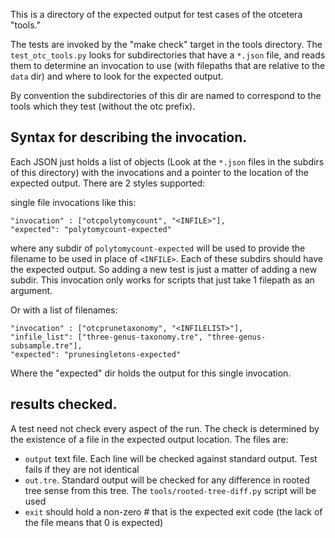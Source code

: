 This is a directory of the expected output for test cases of the otcetera "tools."

The tests are invoked by the "make check" target in the tools directory. The
`test_otc_tools.py` looks for subdirectories that have a `*.json` file, and 
reads them to determine an invocation to use (with filepaths that are relative
to the `data` dir) and where to look for the expected output.

By convention the subdirectories of this dir are named to correspond to the 
tools which they test (without the otc prefix).

## Syntax for describing the invocation.
Each JSON just holds a list of objects (Look at the `*.json` files in the subdirs of this directory) with the invocations and a pointer to the location
of the expected output. There are 2 styles supported:

single file invocations like this:

    "invocation" : ["otcpolytomycount", "<INFILE>"],
    "expected": "polytomycount-expected"

where any subdir of `polytomycount-expected` will be used to provide the filename to be used in place of `<INFILE>`. Each of these subdirs should
have the expected output. So adding a new test is just a matter of adding
a new subdir. This invocation only works for scripts that just take 1 filepath
as an argument.

Or with a list of filenames:

    "invocation" : ["otcprunetaxonomy", "<INFILELIST>"],
    "infile_list": ["three-genus-taxonomy.tre", "three-genus-subsample.tre"],
    "expected": "prunesingletons-expected"

Where the "expected" dir holds the output for this single invocation.

## results checked.
A test need not check every aspect of the run. The check is determined by the existence of a file in the expected output location. The files are:

  * `output` text file. Each line will be checked against standard output.
        Test fails if they are not identical
  * `out.tre`. Standard output will be checked for any difference in rooted
        tree sense from this tree. The `tools/rooted-tree-diff.py` script will 
        be used
  * `exit` should hold a non-zero # that is the expected exit code (the lack 
        of the file means that 0 is expected)

